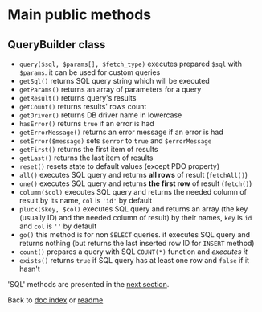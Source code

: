 # Main public methods
## QueryBuilder class
- `query($sql, $params[], $fetch_type)` executes prepared `$sql` with `$params`. it can be used for custom queries
- `getSql()` returns SQL query string which will be executed
- `getParams()` returns an array of parameters for a query
- `getResult()` returns query's results
- `getCount()` returns results' rows count
- `getDriver()` returns DB driver name in lowercase
- `hasError()` returns `true` if an error is had
- `getErrorMessage()` returns an error message if an error is had
- `setError($message)` sets `$error` to `true` and `$errorMessage`
- `getFirst()` returns the first item of results
- `getLast()` returns the last item of results
- `reset()` resets state to default values (except PDO property)
- `all()` executes SQL query and returns **all rows** of result (`fetchAll()`)
- `one()` executes SQL query and returns **the first row** of result (`fetch()`)
- `column($col)` executes SQL query and returns the needed column of result by its name, `col` is `'id'` by default
- `pluck($key, $col)` executes SQL query and returns an array (the key (usually ID) and the needed column of result) by their names, `key` is `id` and `col` is `''` by default
- `go()` this method is for non `SELECT` queries. it executes SQL query and returns nothing (but returns the last inserted row ID for `INSERT` method)
- `count()` prepares a query with SQL `COUNT(*)` function and _executes it_
- `exists()` returns `true` if SQL query has at least one row and `false` if it hasn't

'SQL' methods are presented in the [next section](Select.md).

Back to [doc index](index.md) or [readme](../README.md)
